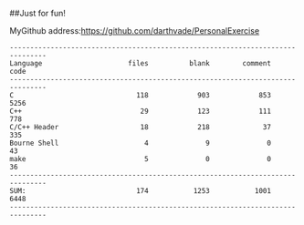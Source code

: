 ##Just for fun!

MyGithub address:https://github.com/darthvade/PersonalExercise


    -------------------------------------------------------------------------------
    Language                     files          blank        comment           code
    -------------------------------------------------------------------------------
    C                              118            903            853           5256
    C++                             29            123            111            778
    C/C++ Header                    18            218             37            335
    Bourne Shell                     4              9              0             43
    make                             5              0              0             36
    -------------------------------------------------------------------------------
    SUM:                           174           1253           1001           6448
    -------------------------------------------------------------------------------







